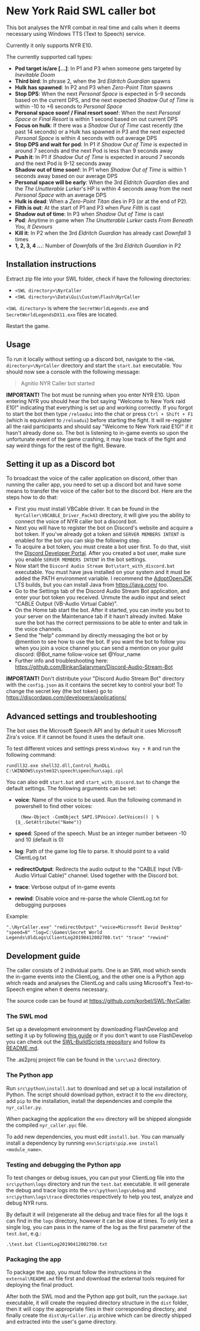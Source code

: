 # New York Raid SWL caller bot

This bot analyses the NYR combat in real time and calls when it deems necessary using Windows TTS (Text to Speech) service.

Currently it only supports NYR E10.

The currently supported call types:
- **Pod target is/are [...]**: In P1 and P3 when someone gets targeted by *Inevitable Doom*
- **Third bird**: In phrase 2, when the 3rd *Eldritch Guardian* spawns
- **Hulk has spawned**: In P2 and P3 when *Zero-Point Titan* spawns
- **Stop DPS**:  When the next *Personal Space* is expected in 5-9 seconds based on the current DPS, and the next expected *Shadow Out of Time* is within -10 to +6 seconds to *Personal Space*
- **Personal space soon! / Final resort soon!**: When the next *Personal Space* or *Final Resort* is within 1 second based on out current DPS
- **Focus on hulk**: If there was a *Shadow Out of Time* cast recently (the past 14 seconds) or a Hulk has spawned in P3 and the next expected *Personal Space* is within 4 seconds with out average DPS
- **Stop DPS and wait for pod**: In P1 if *Shadow Out of Time* is expected in around 7 seconds and the next Pod is less than 9 seconds away
- **Push it**: In P1 if *Shadow Out of Time* is expected in around 7 seconds and the next Pod is 9-12 seconds away
- **Shadow out of time soon!**: In P1 when *Shadow Out of Time* is within 1 seconds away based on our average DPS 
- **Personal space will be early**: When the 3rd *Eldritch Guardian* dies and the *The Unutterable Lurker*'s HP is within 4 seconds away from the next *Personal Space* with an average DPS
- **Hulk is dead**: When a *Zero-Point Titan* dies in P3 (or at the end of P2).
- **Filth is out**: At the start of P1 and P3 when *Pure Filth* is cast
- **Shadow out of time**: In P3 when *Shadow Out of Time* is cast
- **Pod**: Anytime in game when *The Unutterable Lurker* casts *From Beneath You, It Devours*
- **Kill it**: In P2 when the 3rd *Eldritch Guardian* has already cast *Downfall* 3 times
- **1, 2, 3, 4 ...**: Number of *Downfall*s of the 3rd *Eldritch Guardian* in P2

## Installation instructions

Extract zip file into your SWL folder, check if have the following directories:

- `<SWL directory>\NyrCaller`
- `<SWL directory>\Data\Gui\Custom\Flash\NyrCaller`

`<SWL directory>` is where the `SecretWorldLegends.exe` and `SecretWorldLegendsDX11.exe` files are located.

Restart the game. 


## Usage

To run it locally without setting up a discord bot, navigate to the `<SWL directory>\NyrCaller` directory and start the `start.bat` executable. You should now see a console with the following message:

> Agnitio NYR Caller bot started

**IMPORTANT!** The bot must be running when you enter NYR E10. Upon entering NYR you should hear the bot saying "Welcome to New York raid E10!" indicating that everything is set up and working correctly.
If you forgot to start the bot then type `/reloadui` into the chat or press `Ctrl + Shift + F1` (which is equivalent to `/reloadui`) before starting the fight. It will re-register all the raid participants and should say "Welcome to New York raid E10!" if it hasn't already done so.
The bot is listening to in-game events so upon the unfortunate event of the game crashing, it may lose track of the fight and say weird things for the rest of the fight. Beware.


## Setting it up as a Discord bot

To broadcast the voice of the caller application on discord, other than running the caller app, you need to set up a discord bot and have some means to transfer the voice of the caller bot to the discord bot. Here are the steps how to do that:

- First you must install VBCable driver. It can be found in the `NyrCaller\VBCABLE_Driver_Pack43` directory, it will give you the ability to connect the voice of NYR caller bot a discord bot.
- Next you will have to register the bot on Discord's website and acquire a bot token. If you've already got a token and `SERVER MEMBERS INTENT` is enabled for the bot you can skip the following step.
- To acquire a bot token, you must create a bot user first. To do that, visit the [Discord Developer Portal](https://discordapp.com/developers/applications). After you created a bot user, make sure you enable `SERVER MEMBERS INTENT` in the bot settings.
- Now start the `Discord Audio Stream Bot\start_with_discord.bat` executable. You must have java installed on your system and it must be added the PATH environment variable. I recommend the [AdoptOpenJDK](https://adoptopenjdk.net/) LTS builds, but you can install Java from <https://java.com/> too.
- Go to the Settings tab of the Discord Audio Stream Bot application, and enter your bot token you received. Unmute the audio input and select "CABLE Output (VB-Audio Virtual Cable)".
- On the Home tab start the bot. After it started, you can invite you bot to your server on the Maintenance tab if it hasn't already invited. Make sure the bot has the correct permissions to be able to enter and talk in the voice channels.
- Send the "help" command by directly messaging the bot or by @mention to see how to use the bot. If you want the bot to follow you when you join a voice channel you can send a mention on your guild discord: @Bot_name follow-voice set @Your_name
- Further info and troubleshooting here: https://github.com/BinkanSalaryman/Discord-Audio-Stream-Bot

**IMPORTANT!** Don't distribute your "Discord Audio Stream Bot" directory with the `config.json` as it contains the secret key to control your bot! To change the secret key (the bot token) go to <https://discordapp.com/developers/applications/>


## Advanced settings and troubleshooting

The bot uses the Microsoft Speech API and by default it uses Microsoft Zira's voice. If it cannot be found it uses the default one.

To test different voices and settings press `Windows Key + R` and run the following command:

    rundll32.exe shell32.dll,Control_RunDLL C:\WINDOWS\system32\speech\speechux\sapi.cpl

You can also edit `start.bat` and `start_with_discord.bat` to change the default settings. The following arguments can be set:
- **voice**: Name of the voice to be used. Run the following command in powershell to find other voices:
    
        (New-Object -ComObject SAPI.SPVoice).GetVoices() | % {$_.GetAttribute("Name")}

- **speed**: Speed of the speech. Must be an integer number between -10 and 10 (default is 0)
- **log**: Path of the game log file to parse. It should point to a valid ClientLog.txt
- **redirectOutput**: Redirects the audio output to the "CABLE Input (VB-Audio Virtual Cable)" channel. Used together with the Discord bot.
- **trace**: Verbose output of in-game events
- **rewind**: Disable voice and re-parse the whole ClientLog.txt for debugging purposes

Example:

    ".\NyrCaller.exe" "redirectOutput" "voice=Microsoft David Desktop" "speed=8" "log=C:\Games\Secret World Legends\OldLogs\ClientLog20190412002700.txt" "trace" "rewind"


## Development guide

The caller consists of 2 individual parts. One is an SWL mod which sends the in-game events into the ClientLog, and the other one is a Python app which reads and analyses the ClientLog and calls using Microsoft's Text-to-Speech engine when it deems necessary.

The source code can be found at <https://github.com/korbel/SWL-NyrCaller>.

### The SWL mod

Set up a development environment by downloading FlashDevelop and setting it up by following [this guide](https://docs.google.com/document/d/17c5wV2a7Z--KpEWTobFtoWXO-oHSKT43h_94_TRrG-M/edit) or if you don't want to use FlashDevelop you can check out the [SWL-BuildScripts repository](https://github.com/korbel/SWL-BuildScripts) and follow its [README.md](https://github.com/korbel/SWL-BuildScripts/blob/main/README.md).

The .as2proj project file can be found in the `\src\as2` directory.

### The Python app

Run `src\python\install.bat` to download and set up a local installation of Python.
The script should download python, extract it to the `env` directory, add `pip` to the installation, install the dependencies and compile the `nyr_caller.py`.

When packaging the application the `env` directory will be shipped alongside the compiled `nyr_caller.pyc` file.

To add new dependencies, you must edit `install.bat`. You can manually install a dependency by running `env\Scripts\pip.exe install <module_name>`.

### Testing and debugging the Python app

To test changes or debug issues, you can put your ClientLog file into the `src\python\logs` directory and run the `test.bat` executable. It will generate the debug and trace logs into the `src\python\logs\debug` and `src\python\logs\trace` directories respectively to help you test, analyze and debug NYR runs.

By default it will (re)generate all the debug and trace files for all the logs it can find in the `logs` directory, however it can be slow at times. To only test a single log, you can pass in the name of the log as the first parameter of the `test.bat`, e.g.:

    .\test.bat ClientLog20190412002700.txt

### Packaging the app

To package the app, you must follow the instructions in the `external\README.md` file first and download the external tools required for deploying the final product.

After both the SWL mod and the Python app got built, run the `package.bat` executable, it will create the required directory structure in the `dist` folder, then it will copy the appropriate files in their corresponding directory, and finally create the `dist\NyrCaller.zip` archive which can be directly shipped and extracted into the user's game directory.
